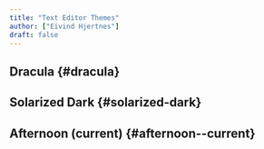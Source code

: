 ```yaml
---
title: "Text Editor Themes"
author: ["Eivind Hjertnes"]
draft: false
---
```


## Dracula {#dracula}


## Solarized Dark {#solarized-dark}


## Afternoon (current) {#afternoon--current}
